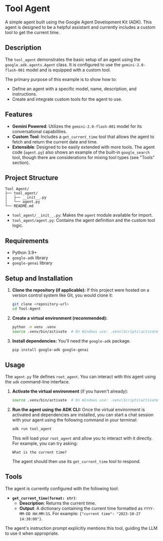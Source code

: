 # Tool Agent

A simple agent built using the Google Agent Development Kit (ADK). This agent is designed to be a helpful assistant and currently includes a custom tool to get the current time.

## Description

The `tool_agent` demonstrates the basic setup of an agent using the `google.adk.agents.Agent` class. It is configured to use the `gemini-2.0-flash-001` model and is equipped with a custom tool.

The primary purpose of this example is to show how to:
- Define an agent with a specific model, name, description, and instructions.
- Create and integrate custom tools for the agent to use.

## Features

- **Gemini Powered**: Utilizes the `gemini-2.0-flash-001` model for its conversational capabilities.
- **Custom Tool**: Includes a `get_current_time` tool that allows the agent to fetch and return the current date and time.
- **Extensible**: Designed to be easily extended with more tools. The agent code (`agent.py`) also shows an example of the built-in `google_search` tool, though there are considerations for mixing tool types (see "Tools" section).

## Project Structure

```
Tool Agent/
├── tool_agent/
│   ├── __init__.py
│   └── agent.py
└── README.md
```

- `tool_agent/__init__.py`: Makes the `agent` module available for import.
- `tool_agent/agent.py`: Contains the agent definition and the custom tool logic.

## Requirements

- Python 3.9+
- `google-adk` library
- `google-genai` library

## Setup and Installation

1.  **Clone the repository (if applicable):**
    If this project were hosted on a version control system like Git, you would clone it:
    ```bash
    git clone <repository-url>
    cd Tool-Agent
    ```

2.  **Create a virtual environment (recommended):**
    ```bash
    python -m venv .venv
    source .venv/bin/activate  # On Windows use: .venv\Scripts\activate
    ```

3.  **Install dependencies:**
    You'll need the `google-adk` package.
    ```bash
    pip install google-adk google-genai
    ```

## Usage

The `agent.py` file defines `root_agent`. You can interact with this agent using the `adk` command-line interface.

1.  **Activate the virtual environment** (if you haven't already):
    ```bash
    source .venv/bin/activate  # On Windows use: .venv\Scripts\activate
    ```


2.  **Run the agent using the ADK CLI:**
    Once the virtual environment is activated and dependencies are installed, you can start a chat session with your agent using the following command in your terminal:
    ```bash
    adk run tool_agent
    ```
    This will load your `root_agent` and allow you to interact with it directly. For example, you can try asking:
    ```
    What is the current time?
    ```
    The agent should then use its `get_current_time` tool to respond.


## Tools

The agent is currently configured with the following tool:

-   **`get_current_time(format: str)`**:
    -   **Description**: Returns the current time.
    -   **Output**: A dictionary containing the current time formatted as `YYYY-MM-DD HH:MM:SS`. For example: `{"current time": "2023-10-27 14:30:00"}`.

The agent's instruction prompt explicitly mentions this tool, guiding the LLM to use it when appropriate.